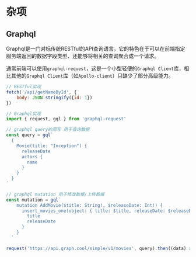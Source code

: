 # 杂项


## Graphql
Graphql是一门对标传统RESTful的API查询语言，它的特色在于可以在前端指定服务端返回的数据字段类型、还能够将相关的查询聚合成一个请求。

通常前端可以使用`graphql-request`，这是一个小型轻便的`Graphql Client`库，相比其他的`Graphql Client`库（如`Apollo-client`）只缺少了部分高级能力。

``` js
// RESTful实现
fetch('/api/getNameById', {
    body: JSON.stringify({id: 1})
})

// Graphql实现
import { request, gql } from 'graphql-request'

// graphql query的简写 用于查询数据
const query = gql`
  {
    Movie(title: "Inception") {
      releaseDate
      actors {
        name
      }
    }
  }
`

// graphql mutation 用于修改数据/上传数据
const mutation = gql` 
    mutation AddMovie($title: String!, $releaseDate: Int!) {
      insert_movies_one(object: { title: $title, releaseDate: $releaseDate }) {
        title
        releaseDate
      }
    }
  `

request('https://api.graph.cool/simple/v1/movies', query).then((data) => console.log(data))
```



